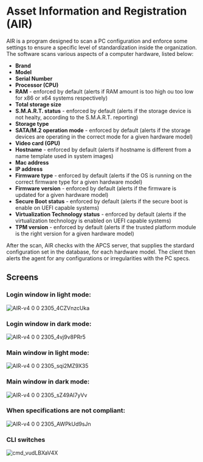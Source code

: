 # Asset Information and Registration (AIR)

AIR is a program designed to scan a PC configuration and enforce some settings to ensure a specific level of standardization inside the organization.
The software scans various aspects of a computer hardware, listed below:
- **Brand**
- **Model**
- **Serial Number**
- **Processor (CPU)**
- **RAM** - enforced by default (alerts if RAM amount is too high ou too low for x86 or x64 systems respectively)
- **Total storage size**
- **S.M.A.R.T. status** - enforced by default (alerts if the storage device is not healty, according to the S.M.A.R.T. reporting)
- **Storage type**
- **SATA/M.2 operation mode** - enforced by default (alerts if the storage devices are operating in the correct mode for a given hardware model)
- **Video card (GPU)**
- **Hostname** - enforced by default (alerts if hostname is different from a name template used in system images)
- **Mac address**
- **IP address**
- **Firmware type** - enforced by default (alerts if the OS is running on the correct firmware type for a given hardware model)
- **Firmware version** - enforced by default (alerts if the firmware is updated  for a given hardware model)
- **Secure Boot status** - enforced by default (alerts if the secure boot is enable on UEFI capable systems)
- **Virtualization Technology status** - enforced by default (alerts if the virtualization technology is enabled on UEFI capable systems)
- **TPM version** - enforced by default (alerts if the trusted platform module is the right version for a given hardware model)

After the scan, AIR checks with the APCS server, that supplies the stardard configuration set in the database, for each hardware model. The client then alerts the agent for any configurations or irregularities with the PC specs.

## Screens

### Login window in light mode:

![AIR-v4 0 0 2305_4CZVnzcUka](https://github.com/Kevin64/asset-information-and-registration/assets/1903028/f9bbfd6f-8e60-42b4-a6fa-fcb414be1916)

### Login window in dark mode:

![AIR-v4 0 0 2305_4vj9v8PRr5](https://github.com/Kevin64/asset-information-and-registration/assets/1903028/a7177f98-1ebd-42c7-8462-7e768d1e9533)

### Main window in light mode:

![AIR-v4 0 0 2305_sqi2MZ9X35](https://github.com/Kevin64/asset-information-and-registration/assets/1903028/d5c0d3ec-5707-47ee-a530-3251f1fe1162)

### Main window in dark mode:

![AIR-v4 0 0 2305_sZ49AI7yVv](https://github.com/Kevin64/asset-information-and-registration/assets/1903028/3a0be826-8dc8-44e0-8feb-37ca51a73eac)

### When specifications are not compliant:

![AIR-v4 0 0 2305_AWPkUd9sJn](https://github.com/Kevin64/asset-information-and-registration/assets/1903028/8811c7d1-b449-4262-8332-e31b51a74eb3)

### CLI switches

![cmd_vudLBXaV4X](https://github.com/Kevin64/asset-information-and-registration/assets/1903028/1cd649a8-fefd-4c9a-a893-65b5186dcf12)




